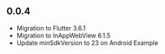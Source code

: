 ## 0.0.4
- Migration to Flutter 3.6.1
- Migration to InAppWebView 6.1.5
- Update minSdkVersion to 23 on Android Example
